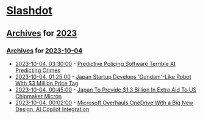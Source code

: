 # [Slashdot](../../../README.md)

## [Archives](../../index.md) for [2023](../index.md)

### [Archives](../../index.md) for [2023-10-04](index.md)

* [2023-10-04, 03:30:00](https://yro.slashdot.org/story/23/10/03/2054238/predictive-policing-software-terrible-at-predicting-crimes?utm_source=rss1.0mainlinkanon&utm_medium=feed) - [Predictive Policing Software Terrible At Predicting Crimes](https://yro.slashdot.org/story/23/10/03/2054238/predictive-policing-software-terrible-at-predicting-crimes?utm_source=rss1.0mainlinkanon&utm_medium=feed)
* [2023-10-04, 01:25:00](https://hardware.slashdot.org/story/23/10/03/2047209/japan-startup-develops-gundam-like-robot-with-3-million-price-tag?utm_source=rss1.0mainlinkanon&utm_medium=feed) - [Japan Startup Develops 'Gundam'-Like Robot With $3 Million Price Tag](https://hardware.slashdot.org/story/23/10/03/2047209/japan-startup-develops-gundam-like-robot-with-3-million-price-tag?utm_source=rss1.0mainlinkanon&utm_medium=feed)
* [2023-10-04, 00:45:00](https://slashdot.org/story/23/10/03/2033225/japan-to-provide-13-billion-in-extra-aid-to-us-chipmaker-micron?utm_source=rss1.0mainlinkanon&utm_medium=feed) - [Japan To Provide $1.3 Billion In Extra Aid To US Chipmaker Micron](https://slashdot.org/story/23/10/03/2033225/japan-to-provide-13-billion-in-extra-aid-to-us-chipmaker-micron?utm_source=rss1.0mainlinkanon&utm_medium=feed)
* [2023-10-04, 00:02:00](https://slashdot.org/story/23/10/03/2027212/microsoft-overhauls-onedrive-with-a-big-new-design-ai-copilot-integration?utm_source=rss1.0mainlinkanon&utm_medium=feed) - [Microsoft Overhauls OneDrive With a Big New Design, AI Copilot Integration](https://slashdot.org/story/23/10/03/2027212/microsoft-overhauls-onedrive-with-a-big-new-design-ai-copilot-integration?utm_source=rss1.0mainlinkanon&utm_medium=feed)
